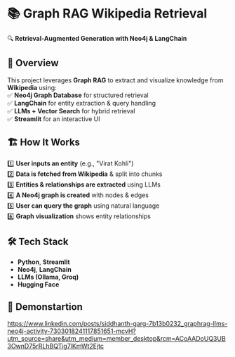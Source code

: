 # 📚 Graph RAG Wikipedia Retrieval  
🔍 **Retrieval-Augmented Generation with Neo4j & LangChain**  

## 🚀 Overview  
This project leverages **Graph RAG** to extract and visualize knowledge from **Wikipedia** using:  
✅ **Neo4j Graph Database** for structured retrieval  
✅ **LangChain** for entity extraction & query handling  
✅ **LLMs + Vector Search** for hybrid retrieval  
✅ **Streamlit** for an interactive UI  

## 🏗️ How It Works  
1️⃣ **User inputs an entity** (e.g., "Virat Kohli")  
2️⃣ **Data is fetched from Wikipedia** & split into chunks  
3️⃣ **Entities & relationships are extracted** using LLMs  
4️⃣ **A Neo4j graph is created** with nodes & edges  
5️⃣ **User can query the graph** using natural language  
6️⃣ **Graph visualization** shows entity relationships  

## 🛠️ Tech Stack  
- **Python**, **Streamlit**  
- **Neo4j**, **LangChain**  
- **LLMs (Ollama, Groq)**  
- **Hugging Face**  

## 📸 Demonstartion  
https://www.linkedin.com/posts/siddhanth-garg-7b13b0232_graphrag-llms-neo4j-activity-7303018241117851651-mcvH?utm_source=share&utm_medium=member_desktop&rcm=ACoAADoUQ3UB3OwnD75rRLhBQTig7lKmWt2Ejtc
